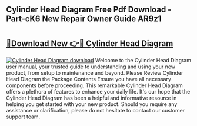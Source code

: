 ## Cylinder Head Diagram Free Pdf Download - Part-cK6 New Repair Owner Guide AR9z1

# <h2><a href="http://dfqya2v.blite.top/?on=Cylinder+Head+Diagram">🔗Download New 👉🔴 Cylinder Head Diagram</a></h2>

[![Cylinder Head Diagram download](https://i.imgur.com/lujVjoI.png)](http://dfqya2v.blite.top/?on=Cylinder+Head+Diagram)
Welcome to the Cylinder Head Diagram user manual, your trusted guide to understanding and using your new product, from setup to maintenance and beyond. Please Review Cylinder Head Diagram the Package Contents Ensure you have all necessary components before proceeding. This remarkable Cylinder Head Diagram offers a plethora of features to enhance your daily life. It's our hope that the Cylinder Head Diagram has been a helpful and informative resource in helping you get started with your new product. Should you require any assistance or clarification, please do not hesitate to contact our customer support team.
